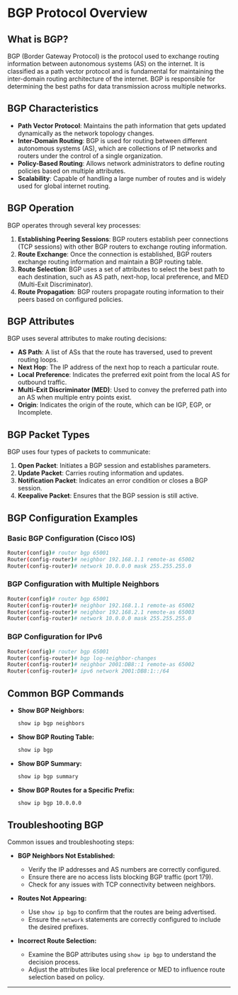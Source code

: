 
# BGP Protocol Overview

## What is BGP?
BGP (Border Gateway Protocol) is the protocol used to exchange routing information between autonomous systems (AS) on the internet. It is classified as a path vector protocol and is fundamental for maintaining the inter-domain routing architecture of the internet. BGP is responsible for determining the best paths for data transmission across multiple networks.

## BGP Characteristics
- **Path Vector Protocol**: Maintains the path information that gets updated dynamically as the network topology changes.
- **Inter-Domain Routing**: BGP is used for routing between different autonomous systems (AS), which are collections of IP networks and routers under the control of a single organization.
- **Policy-Based Routing**: Allows network administrators to define routing policies based on multiple attributes.
- **Scalability**: Capable of handling a large number of routes and is widely used for global internet routing.

## BGP Operation
BGP operates through several key processes:
1. **Establishing Peering Sessions**: BGP routers establish peer connections (TCP sessions) with other BGP routers to exchange routing information.
2. **Route Exchange**: Once the connection is established, BGP routers exchange routing information and maintain a BGP routing table.
3. **Route Selection**: BGP uses a set of attributes to select the best path to each destination, such as AS path, next-hop, local preference, and MED (Multi-Exit Discriminator).
4. **Route Propagation**: BGP routers propagate routing information to their peers based on configured policies.

## BGP Attributes
BGP uses several attributes to make routing decisions:
- **AS Path**: A list of ASs that the route has traversed, used to prevent routing loops.
- **Next Hop**: The IP address of the next hop to reach a particular route.
- **Local Preference**: Indicates the preferred exit point from the local AS for outbound traffic.
- **Multi-Exit Discriminator (MED)**: Used to convey the preferred path into an AS when multiple entry points exist.
- **Origin**: Indicates the origin of the route, which can be IGP, EGP, or Incomplete.

## BGP Packet Types
BGP uses four types of packets to communicate:
1. **Open Packet**: Initiates a BGP session and establishes parameters.
2. **Update Packet**: Carries routing information and updates.
3. **Notification Packet**: Indicates an error condition or closes a BGP session.
4. **Keepalive Packet**: Ensures that the BGP session is still active.

## BGP Configuration Examples
### Basic BGP Configuration (Cisco IOS)
```bash
Router(config)# router bgp 65001
Router(config-router)# neighbor 192.168.1.1 remote-as 65002
Router(config-router)# network 10.0.0.0 mask 255.255.255.0
```

### BGP Configuration with Multiple Neighbors
```bash
Router(config)# router bgp 65001
Router(config-router)# neighbor 192.168.1.1 remote-as 65002
Router(config-router)# neighbor 192.168.2.1 remote-as 65003
Router(config-router)# network 10.0.0.0 mask 255.255.255.0
```

### BGP Configuration for IPv6
```bash
Router(config)# router bgp 65001
Router(config-router)# bgp log-neighbor-changes
Router(config-router)# neighbor 2001:DB8::1 remote-as 65002
Router(config-router)# ipv6 network 2001:DB8:1::/64
```

## Common BGP Commands
- **Show BGP Neighbors:**
  ```bash
  show ip bgp neighbors
  ```
- **Show BGP Routing Table:**
  ```bash
  show ip bgp
  ```
- **Show BGP Summary:**
  ```bash
  show ip bgp summary
  ```
- **Show BGP Routes for a Specific Prefix:**
  ```bash
  show ip bgp 10.0.0.0
  ```

## Troubleshooting BGP
Common issues and troubleshooting steps:
- **BGP Neighbors Not Established:**
  - Verify the IP addresses and AS numbers are correctly configured.
  - Ensure there are no access lists blocking BGP traffic (port 179).
  - Check for any issues with TCP connectivity between neighbors.

- **Routes Not Appearing:**
  - Use `show ip bgp` to confirm that the routes are being advertised.
  - Ensure the `network` statements are correctly configured to include the desired prefixes.

- **Incorrect Route Selection:**
  - Examine the BGP attributes using `show ip bgp` to understand the decision process.
  - Adjust the attributes like local preference or MED to influence route selection based on policy.

---

